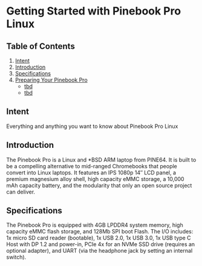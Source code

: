 # Getting Started with Pinebook Pro Linux




## Table of Contents

1. [Intent](#Intent)
2. [Introduction](#hardware)
3. [Specifications](#Software)
4. [Preparing Your Pinebook Pro](#preparing-your-jetson-nano)
   - [tbd](#1-flashing-sd-card-image)
   - [tbd](#2-verifying-if-it-is-shipped-with-docker-binaries)


## Intent

Everything and anything you want to know about Pinebook Pro Linux 

## Introduction

The Pinebook Pro is a Linux and *BSD ARM laptop from PINE64. It is built to be a compelling alternative to mid-ranged Chromebooks that people convert into Linux laptops. It features an IPS 1080p 14″ LCD panel, a premium magnesium alloy shell, high capacity eMMC storage, a 10,000 mAh capacity battery, and the modularity that only an open source project can deliver.

## Specifications

The Pinebook Pro is equipped with 4GB LPDDR4 system memory, high capacity eMMC flash storage, and 128Mb SPI boot Flash. The I/O includes: 1x micro SD card reader (bootable), 1x USB 2.0, 1x USB 3.0, 1x USB type C Host with DP 1.2 and power-in, PCIe 4x for an NVMe SSD drive (requires an optional adapter), and UART (via the headphone jack by setting an internal switch).
